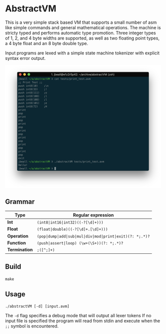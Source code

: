 # AbstractVM
This is a very simple stack based VM that supports a small number of asm like simple commands and general mathematical operations.
The machine is stricty typed and performs automatic type promotion. Three integer types of 1, 2, and 4 byte widths are supported,
as well as two floating point types, a 4 byte float and an 8 byte double type.

Input programs are lexed with a simple state machine tokenizer with explicit syntax error output.

![screen shot](img/screen.png)

## Grammar
Type           | Regular expression
---------------|------------
**Int**        | `(int8\|int16\|int32)((-?[\d]+)))`
**Float**      | `(float\|double)((-?[\d]+.[\d]+)))`
**Operation**  | `(pop\|dump\|add\|sub\|mul\|div\|mod\|print\|exit)(?: *;.*)?`
**Function**   | `(push\|assert\|loop) (\w+(\S+))(?: *;.*)?`
**Termination**| `;([^;]+)`

## Build
`make`

## Usage
`./abstractVM [-d] [input.avm]`

The `-d` flag specifies a debug mode that will output all lexer tokens
If no input file is specified the program will read from stdin and execute when the `;;` symbol is encountered.